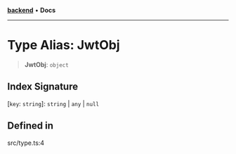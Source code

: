 [**backend**](../../README.md) • **Docs**

***

# Type Alias: JwtObj

> **JwtObj**: `object`

## Index Signature

 \[`key`: `string`\]: `string` \| `any` \| `null`

## Defined in

src/type.ts:4
